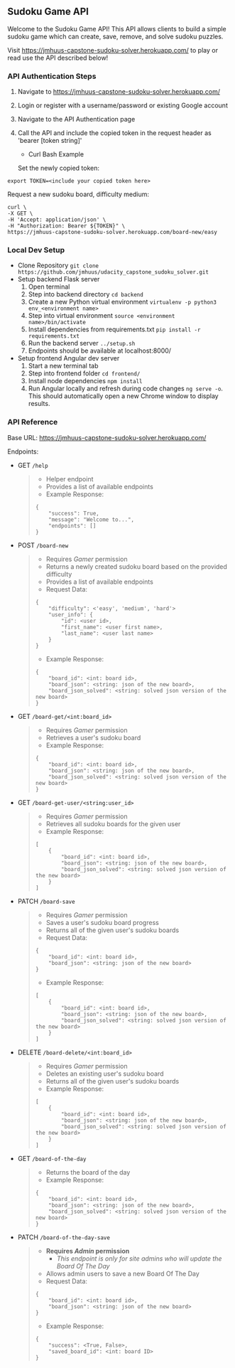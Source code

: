 ## Sudoku Game API
Welcome to the Sudoku Game API! This API allows clients to build a simple sudoku game which can create, save, remove, and solve sudoku puzzles.

Visit https://jmhuus-capstone-sudoku-solver.herokuapp.com/ to play or read use the API described below!

### API Authentication Steps
1. Navigate to https://jmhuus-capstone-sudoku-solver.herokuapp.com/
2. Login or register with a username/password or existing Google account
3. Navigate to the API Authentication page
4. Call the API and include the copied token in the request header as 'bearer [token string]'
    * Curl Bash Example

    Set the newly copied token:
  ```
  export TOKEN=<include your copied token here>
  ```
  Request a new sudoku board, difficulty medium:
  ```
  curl \
  -X GET \
  -H 'Accept: application/json' \
  -H "Authorization: Bearer ${TOKEN}" \
  https://jmhuus-capstone-sudoku-solver.herokuapp.com/board-new/easy
  ```


### Local Dev Setup
* Clone Repository `git clone https://github.com/jmhuus/udacity_capstone_sudoku_solver.git`
* Setup backend Flask server
    1. Open terminal
    2. Step into backend directory `cd backend`
    3. Create a new Python virtual environment `virtualenv -p python3 env_<environment name>`
    4. Step into virtual environment `source <environment name>/bin/activate`
    5. Install dependencies from requirements.txt `pip install -r requirements.txt`
    6. Run the backend server `../setup.sh`
    7. Endpoints should be available at localhost:8000/
* Setup frontend Angular dev server
    1. Start a new terminal tab
    2. Step into frontend folder `cd frontend/`
    3. Install node dependencies `npm install`
    4. Run Angular locally and refresh during code changes `ng serve -o`. This should automatically open a new Chrome window to display results.


### API Reference
Base URL: https://jmhuus-capstone-sudoku-solver.herokuapp.com/

Endpoints:
* GET `/help`
    > * Helper endpoint
    > * Provides a list of available endpoints
    > * Example Response:
    > ```
    > {
    >     "success": True,
    >     "message": "Welcome to...",
    >     "endpoints": []
    > }
    > ```

* POST `/board-new`
    > * Requires *Gamer* permission
    > * Returns a newly created sudoku board based on the provided difficulty
    > * Provides a list of available endpoints
    > * Request Data:
    > ```
    > {
    >     "difficulty": <'easy', 'medium', 'hard'>
    >     "user_info": {
    >         "id": <user id>,
    >         "first_name": <user first name>,
    >         "last_name": <user last name>
    >     }
    > }
    > ```
    > * Example Response:
    > ```
    > {
    >     "board_id": <int: board id>,
    >     "board_json": <string: json of the new board>,
    >     "board_json_solved": <string: solved json version of the new board>
    > }
    > ```

* GET `/board-get/<int:board_id>`
    > * Requires *Gamer* permission
    > * Retrieves a user's sudoku board
    > * Example Response:
    > ```
    > {
    >     "board_id": <int: board id>,
    >     "board_json": <string: json of the new board>,
    >     "board_json_solved": <string: solved json version of the new board>
    > }
    > ```

* GET `/board-get-user/<string:user_id>`
    > * Requires *Gamer* permission
    > * Retrieves all sudoku boards for the given user
    > * Example Response:
    > ```
    > [
    >     {
    >         "board_id": <int: board id>,
    >         "board_json": <string: json of the new board>,
    >         "board_json_solved": <string: solved json version of the new board>
    >     }
    > ]
    > ```

* PATCH `/board-save`
    > * Requires *Gamer* permission
    > * Saves a user's sudoku board progress
    > * Returns all of the given user's sudoku boards
    > * Request Data:
    > ```
    > {
    >     "board_id": <int: board id>,
    >     "board_json": <string: json of the new board>
    > }
    > ```
    > * Example Response:
    > ```
    > [
    >     {
    >         "board_id": <int: board id>,
    >         "board_json": <string: json of the new board>,
    >         "board_json_solved": <string: solved json version of the new board>
    >     }
    > ]
    > ```

* DELETE `/board-delete/<int:board_id>`
    > * Requires *Gamer* permission
    > * Deletes an existing user's sudoku board
    > * Returns all of the given user's sudoku boards
    > * Example Response:
    > ```
    > [
    >     {
    >         "board_id": <int: board id>,
    >         "board_json": <string: json of the new board>,
    >         "board_json_solved": <string: solved json version of the new board>
    >     }
    > ]
    > ```

* GET `/board-of-the-day`
    > * Returns the board of the day
    > * Example Response:
    > ```
    > {
    >     "board_id": <int: board id>,
    >     "board_json": <string: json of the new board>,
    >     "board_json_solved": <string: solved json version of the new board>
    > }
    > ```

* PATCH `/board-of-the-day-save`
    > * **Requires *Admin* permission**
    >     * *This endpoint is only for site admins who will update the Board Of The Day*
    > * Allows admin users to save a new Board Of The Day
    > * Request Data:
    > ```
    > {
    >     "board_id": <int: board id>,
    >     "board_json": <string: json of the new board>
    > }
    > ```
    > * Example Response:
    > ```
    > {
    >     "success": <True, False>,
    >     "saved_board_id": <int: board ID>
    > }
    > ```
